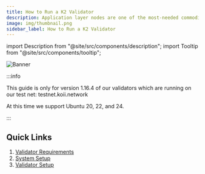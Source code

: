```yaml
---
title: How to Run a K2 Validator
description: Application layer nodes are one of the most-needed commodities in Web3.
image: img/thumbnail.png
sidebar_label: How to Run a K2 Validator
---
```


import Description from "@site/src/components/description";
import Tooltip from "@site/src/components/tooltip";

![Banner](/img/run-a-node/run-k2-node.svg)

:::info

This guide is only for version 1.16.4 of our validators which are running on our test net: testnet.koii.network

At this time we support Ubuntu 20, 22, and 24.

:::

## Quick Links

1. [Validator Requirements](./validator-requirements)
2. [System Setup](./system-setup)
3. [Validator Setup](./validator-setup)
